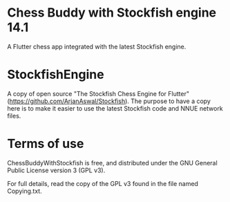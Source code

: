 # Chess Buddy with Stockfish engine 14.1

A Flutter chess app integrated with the latest Stockfish engine.

# StockfishEngine

A copy of open source "The Stockfish Chess Engine for Flutter"(https://github.com/ArjanAswal/Stockfish).
The purpose to have a copy here is to make it easier to use the latest Stockfish code and NNUE network files.

# Terms of use
ChessBuddyWithStockfish is free, and distributed under the GNU General Public License version 3 (GPL v3).

For full details, read the copy of the GPL v3 found in the file named Copying.txt.